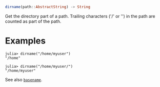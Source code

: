 ```julia
dirname(path::AbstractString) -> String
```

Get the directory part of a path. Trailing characters ('/' or '\') in the path are counted as part of the path.

# Examples

```jldoctest
julia> dirname("/home/myuser")
"/home"

julia> dirname("/home/myuser/")
"/home/myuser"
```

See also [`basename`](@ref).

